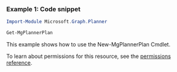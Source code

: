 ### Example 1: Code snippet

```powershellImport-Module Microsoft.Graph.Planner

Get-MgPlannerPlan
```
This example shows how to use the New-MgPlannerPlan Cmdlet.
To learn about permissions for this resource, see the [permissions reference](/graph/permissions-reference).

